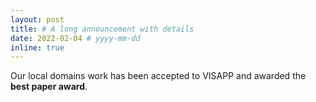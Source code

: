 ```yaml
---
layout: post
title: # A long announcement with details
date: 2022-02-04 # yyyy-mm-dd
inline: true
---
```


Our local domains work has been accepted to VISAPP and awarded the <strong>best paper award</strong>.
